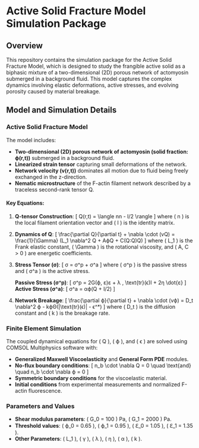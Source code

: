 # Active Solid Fracture Model Simulation Package

## Overview
This repository contains the simulation package for the Active Solid Fracture Model, which is designed to study the frangible active solid as a biphasic mixture of a two-dimensional (2D) porous network of actomyosin submerged in a background fluid. This model captures the complex dynamics involving elastic deformations, active stresses, and evolving porosity caused by material breakage.

## Model and Simulation Details

### Active Solid Fracture Model
The model includes:
- **Two-dimensional (2D) porous network of actomyosin (solid fraction: ϕ(r,t))** submerged in a background fluid.
- **Linearized strain tensor** capturing small deformations of the network.
- **Network velocity (v(r,t))** dominates all motion due to fluid being freely exchanged in the z-direction.
- **Nematic microstructure** of the F-actin filament network described by a traceless second-rank tensor Q.
  
#### Key Equations:
1. **Q-tensor Construction**:
    \[
    Q(r,t) = \langle nn - I/2 \rangle
    \]
    where \( n \) is the local filament orientation vector and \( I \) is the identity matrix.
    
2. **Dynamics of Q**:
    \[
    \frac{\partial Q}{\partial t} + \nabla \cdot (vQ) = \frac{1}{\Gamma} (L_1 \nabla^2 Q + AϕQ + C(Q:Q)Q)
    \]
    where \( L_1 \) is the Frank elastic constant, \( \Gamma \) is the rotational viscosity, and \( A, C > 0 \) are energetic coefficients.

3. **Stress Tensor (σ)**:
    \[
    σ = σ^p + σ^a
    \]
    where \( σ^p \) is the passive stress and \( σ^a \) is the active stress.

    **Passive Stress (σ^p)**:
    \[
    σ^p = 2G(ϕ, ε)ε + λ \, \text{tr}(ϵ)I + 2η \dot{ε}
    \]
    **Active Stress (σ^a)**:
    \[
    σ^a = αϕ(Q + I/2)
    \]

4. **Network Breakage**:
    \[
    \frac{\partial ϕ}{\partial t} + \nabla \cdot (vϕ) = D_t \nabla^2 ϕ - kϕΘ(|\text{tr}(ϵ)| - ϵ^*)
    \]
    where \( D_t \) is the diffusion constant and \( k \) is the breakage rate.

### Finite Element Simulation
The coupled dynamical equations for \( Q \), \( ϕ \), and \( ϵ \) are solved using COMSOL Multiphysics software with:

- **Generalized Maxwell Viscoelasticity** and **General Form PDE** modules.
- **No-flux boundary conditions**:
    \[
    n_b \cdot \nabla Q = 0 \quad \text{and} \quad n_b \cdot \nabla ϕ = 0
    \]
- **Symmetric boundary conditions** for the viscoelastic material.
- **Initial conditions** from experimental measurements and normalized F-actin fluorescence.

### Parameters and Values
- **Shear modulus parameters**: \( G_0 = 100 \) Pa, \( G_1 = 2000 \) Pa.
- **Threshold values**: \( ϕ_0 = 0.65 \), \( ϕ_1 = 0.95 \), \( ℇ_0 = 1.05 \), \( ℇ_1 = 1.35 \).
- **Other Parameters**: \( L_1 \), \( γ \), \( λ \), \( η \), \( α \), \( k \).

